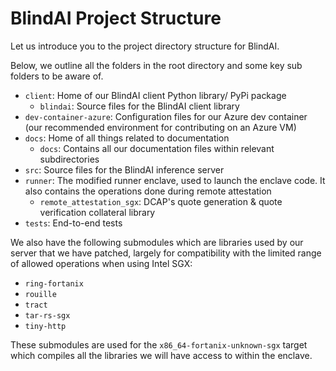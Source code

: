 # BlindAI Project Structure

Let us introduce you to the project directory structure for BlindAI.

Below, we outline all the folders in the root directory and some key sub folders to be aware of.

- `client`: Home of our BlindAI client Python library/ PyPi package
  - `blindai`: Source files for the BlindAI client library
- `dev-container-azure`: Configuration files for our Azure dev container (our recommended environment for contributing on an Azure VM)
- `docs`: Home of all things related to documentation
    - `docs`: Contains all our documentation files within relevant subdirectories
- `src`: Source files for the BlindAI inference server
- `runner`: The modified runner enclave, used to launch the enclave code. It also contains the operations done during remote attestation
    - `remote_attestation_sgx`: DCAP's quote generation & quote verification collateral library
- `tests`: End-to-end tests

We also have the following submodules which are libraries used by our server that we have patched, largely for compatibility with the limited range of allowed operations when using Intel SGX:

- `ring-fortanix`
- `rouille`
- `tract`
- `tar-rs-sgx`
- `tiny-http`

These submodules are used for the `x86_64-fortanix-unknown-sgx` target which compiles all the libraries we will have access to within the enclave.